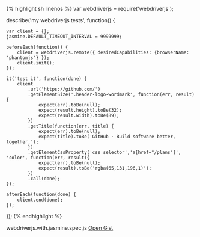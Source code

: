 {% highlight sh linenos %}
var webdriverjs = require('webdriverjs');
 
describe('my webdriverjs tests', function() {
 
    var client = {};
    jasmine.DEFAULT_TIMEOUT_INTERVAL = 9999999;
 
    beforeEach(function() {
        client = webdriverjs.remote({ desiredCapabilities: {browserName: 'phantomjs'} });
        client.init();
    });
 
    it('test it', function(done) {
        client
            .url('https://github.com/')
            .getElementSize('.header-logo-wordmark', function(err, result) {
                expect(err).toBe(null);
                expect(result.height).toBe(32);
                expect(result.width).toBe(89);
            })
            .getTitle(function(err, title) {
                expect(err).toBe(null);
                expect(title).toBe('GitHub · Build software better, together.');
            })
            .getElementCssProperty('css selector','a[href="/plans"]', 'color', function(err, result){
                expect(err).toBe(null);
                expect(result).toBe('rgba(65,131,196,1)');
            })
            .call(done);
    });
 
    afterEach(function(done) {
        client.end(done);
    });
});
{% endhighlight %}
<footer>webdriverjs.with.jasmine.spec.js <a href="https://gist.github.com/christian-bromann/6416864" target="_blank">Open Gist</a></footer>